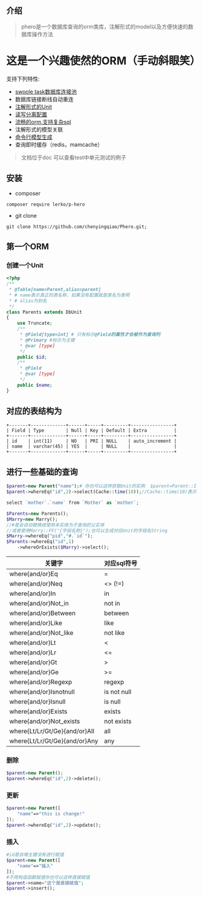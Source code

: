 ## 介绍

>phero是一个数据库查询的orm类库，注解形式的model以及方便快速的数据库操作方法

<h1>这是一个兴趣使然的ORM（手动斜眼笑）</h1>

支持下列特性:

- [swoole task数据库连接池](https://github.com/chenyingqiao/Phero/blob/master/doc/4%E8%BF%9E%E6%8E%A5%E6%B1%A0.md)
- 数据库链接断线自动重连
- [注解形式的Unit](https://github.com/chenyingqiao/Phero/blob/master/doc/3%E5%AE%9E%E4%BD%93.md)
- [读写分离配置](https://github.com/chenyingqiao/Phero/blob/master/doc/2%E9%85%8D%E7%BD%AE.md)
- [流畅的orm,支持复杂sql](https://github.com/chenyingqiao/Phero/blob/master/doc/5CURD.md)
- 注解形式的模型关联
- [命令行模型生成](https://github.com/chenyingqiao/Phero/blob/master/doc/3%E5%AE%9E%E4%BD%93.md)
- 查询即时缓存（redis，mamcache）

> 文档位于doc
> 可以查看test中单元测试的例子

## 安装
 
- composer 
```
composer require lerko/p-hero
```

- git clone
```
git clone https://github.com/chenyingqiao/Phero.git;
```

## 第一个ORM

### 创建一个Unit

```php
<?php 
/**
 * @Table[name=Parent,alias=parent]  
 * # name表示真正的表名称，如果没有配置就是类名为表明
 * # alias为别名
 */
class Parents extends DbUnit
{
    use Truncate;
    /**
     * @Field[type=int] # 只有标示@Field的属性才会被作为查询列
     * @Primary #标示为主键
     * @var [type]
     */
    public $id;
    /**
     * @Field
     * @var [type]
     */
    public $name;
}
```

## 对应的表结构为

```
+-------+-------------+------+-----+---------+----------------+
| Field | Type        | Null | Key | Default | Extra          |
+-------+-------------+------+-----+---------+----------------+
| id    | int(11)     | NO   | PRI | NULL    | auto_increment |
| name  | varchar(45) | YES  |     | NULL    |                |
+-------+-------------+------+-----+---------+----------------+
```

## 进行一些基础的查询

```php
$parent=new Parent("name");# 你也可以这样获取Unit的实例  $parent=Parent::Inc();
$parent->whereEq("id",2)->select(Cache::time(10));//Cache::time(10)表示缓存10秒

select `mother`.`name` from `Mother` as `mother`;
```

```php
$Parents=new Parents();
$Marry=new Marry();
//#是会自动替换成使用本实体为子查询的父实体
//或者使用Marry::FF("{字段名称}");也可以生成对应Unit的字段名String
$Marry->whereEq("pid","#.`id`");
$Parents->whereEq("id",1)
    ->whereOrExists($Marry)->select();
```

关键字                         | 对应sql符号
------------------------------|------------
where{and/or}Eq               | =
where{and/or}Neq              | \<\> (!=)
where{and/or}In               | in
where{and/or}Not_in           | not in
where{and/or}Between          | between
where{and/or}Like             | like
where{and/or}Not_like         | not like
where{and/or}Lt               | <
where{and/or}Lr               | <=
where{and/or}Gt               | >
where{and/or}Ge               | >=
where{and/or}Regexp           | regexp
where{and/or}Isnotnull        | is not null
where{and/or}Isnull           | is null
where{and/or}Exists           | exists
where{and/or}Not_exists       | not exists
where{Lt/Lr/Gt/Ge}{and/or}All | all
where{Lt/Lr/Gt/Ge}{and/or}Any | any

### 删除

```php
$parent=new Parent();
$parent->whereEq("id",2)->delete();
```

### 更新

```php
$parent=new Parent([
    "name"=>"this is change!"
]);
$parent->whereEq("id",2)->update();
```

### 插入

```php
#id是自增主键没有进行赋值
$parent=new Parent([
    "name"=>"插入"
]);
#不用构造函数赋值你也可以这样直接赋值
$parent->name="这个是直接赋值";
$parent->insert();
```